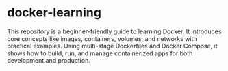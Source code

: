 # docker-learning
This repository is a beginner-friendly guide to learning Docker. It introduces core concepts like images, containers, volumes, and networks with practical examples. Using multi-stage Dockerfiles and Docker Compose, it shows how to build, run, and manage containerized apps for both development and production.
